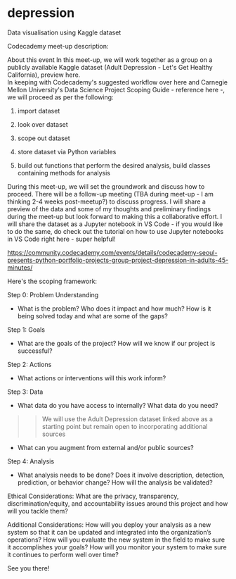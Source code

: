 # depression

Data visualisation using Kaggle dataset

Codecademy meet-up description: 



About this event
In this meet-up, we will work together as a group on a publicly available Kaggle dataset (Adult Depression - Let's Get Healthy California), preview here.  
In keeping with Codecademy's suggested workflow over here and Carnegie Mellon University's Data Science Project Scoping Guide - reference here -, we will proceed as per the following:
1. import dataset

2. look over dataset

3. scope out dataset

4. store dataset via Python variables

5. build out functions that perform the desired analysis, build classes containing methods for analysis



During this meet-up, we will set the groundwork and discuss how to proceed. There will be a follow-up meeting (TBA during meet-up - I am thinking 2-4 weeks post-meetup?) to discuss progress. 
I will share a preview of the data and some of my thoughts and preliminary findings during the meet-up but look forward to making this a collaborative effort. I will share the dataset as a Jupyter notebook in VS Code - if you would like to do the same, do check out the tutorial on how to use Jupyter notebooks in VS Code right here - super helpful! 




https://community.codecademy.com/events/details/codecademy-seoul-presents-python-portfolio-projects-group-project-depression-in-adults-45-minutes/


Here's the scoping framework: 

Step 0: Problem Understanding 
- What is the problem? Who does it impact and how much? How is it being solved today and what are some of the gaps?

Step 1: Goals 
- What are the goals of the project? How will we know if our project is successful?

Step 2: Actions 
- What actions or interventions will this work inform?

Step 3: Data 
- What data do you have access to internally? What data do you need?

>> We will use the Adult Depression dataset linked above as a starting point but remain open to incorporating additional sources

- What can you augment from external and/or public sources?

Step 4: Analysis 
- What analysis needs to be done? Does it involve description, detection, prediction, or behavior change? How will the analysis be validated?

Ethical Considerations: What are the privacy, transparency, discrimination/equity, and accountability issues around this project and how will you tackle them?

Additional Considerations: How will you deploy your analysis as a new system so that it can be updated and integrated into the organization’s operations? How will you evaluate the new system in the field to make sure it accomplishes your goals? How will you monitor your system to make sure it continues to perform well over time?



See you there! 
